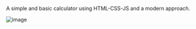 A simple and basic calculator using HTML-CSS-JS and a modern approach.

![image](https://github.com/Consoling/calculator-2/assets/81011174/8362009e-b5fb-4169-9ffc-6eb7bdf65c5c)
